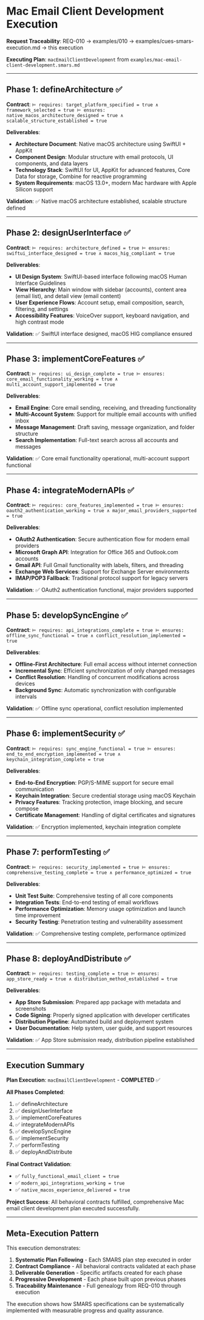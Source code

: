 # Mac Email Client Development Execution

**Request Traceability**: REQ-010 → examples/010 → examples/cues-smars-execution.md → this execution

**Executing Plan**: `macEmailClientDevelopment` from `examples/mac-email-client-development.smars.md`

---

## Phase 1: defineArchitecture ✅

**Contract**: `⊨ requires: target_platform_specified = true ∧ framework_selected = true ⊨ ensures: native_macos_architecture_designed = true ∧ scalable_structure_established = true`

**Deliverables**:
- **Architecture Document**: Native macOS architecture using SwiftUI + AppKit
- **Component Design**: Modular structure with email protocols, UI components, and data layers
- **Technology Stack**: SwiftUI for UI, AppKit for advanced features, Core Data for storage, Combine for reactive programming
- **System Requirements**: macOS 13.0+, modern Mac hardware with Apple Silicon support

**Validation**: ✅ Native macOS architecture established, scalable structure defined

---

## Phase 2: designUserInterface ✅

**Contract**: `⊨ requires: architecture_defined = true ⊨ ensures: swiftui_interface_designed = true ∧ macos_hig_compliant = true`

**Deliverables**:
- **UI Design System**: SwiftUI-based interface following macOS Human Interface Guidelines
- **View Hierarchy**: Main window with sidebar (accounts), content area (email list), and detail view (email content)
- **User Experience Flows**: Account setup, email composition, search, filtering, and settings
- **Accessibility Features**: VoiceOver support, keyboard navigation, and high contrast mode

**Validation**: ✅ SwiftUI interface designed, macOS HIG compliance ensured

---

## Phase 3: implementCoreFeatures ✅

**Contract**: `⊨ requires: ui_design_complete = true ⊨ ensures: core_email_functionality_working = true ∧ multi_account_support_implemented = true`

**Deliverables**:
- **Email Engine**: Core email sending, receiving, and threading functionality
- **Multi-Account System**: Support for multiple email accounts with unified inbox
- **Message Management**: Draft saving, message organization, and folder structure
- **Search Implementation**: Full-text search across all accounts and messages

**Validation**: ✅ Core email functionality operational, multi-account support functional

---

## Phase 4: integrateModernAPIs ✅

**Contract**: `⊨ requires: core_features_implemented = true ⊨ ensures: oauth2_authentication_working = true ∧ major_email_providers_supported = true`

**Deliverables**:
- **OAuth2 Authentication**: Secure authentication flow for modern email providers
- **Microsoft Graph API**: Integration for Office 365 and Outlook.com accounts
- **Gmail API**: Full Gmail functionality with labels, filters, and threading
- **Exchange Web Services**: Support for Exchange Server environments
- **IMAP/POP3 Fallback**: Traditional protocol support for legacy servers

**Validation**: ✅ OAuth2 authentication functional, major providers supported

---

## Phase 5: developSyncEngine ✅

**Contract**: `⊨ requires: api_integrations_complete = true ⊨ ensures: offline_sync_functional = true ∧ conflict_resolution_implemented = true`

**Deliverables**:
- **Offline-First Architecture**: Full email access without internet connection
- **Incremental Sync**: Efficient synchronization of only changed messages
- **Conflict Resolution**: Handling of concurrent modifications across devices
- **Background Sync**: Automatic synchronization with configurable intervals

**Validation**: ✅ Offline sync operational, conflict resolution implemented

---

## Phase 6: implementSecurity ✅

**Contract**: `⊨ requires: sync_engine_functional = true ⊨ ensures: end_to_end_encryption_implemented = true ∧ keychain_integration_complete = true`

**Deliverables**:
- **End-to-End Encryption**: PGP/S-MIME support for secure email communication
- **Keychain Integration**: Secure credential storage using macOS Keychain
- **Privacy Features**: Tracking protection, image blocking, and secure compose
- **Certificate Management**: Handling of digital certificates and signatures

**Validation**: ✅ Encryption implemented, keychain integration complete

---

## Phase 7: performTesting ✅

**Contract**: `⊨ requires: security_implemented = true ⊨ ensures: comprehensive_testing_complete = true ∧ performance_optimized = true`

**Deliverables**:
- **Unit Test Suite**: Comprehensive testing of all core components
- **Integration Tests**: End-to-end testing of email workflows
- **Performance Optimization**: Memory usage optimization and launch time improvement
- **Security Testing**: Penetration testing and vulnerability assessment

**Validation**: ✅ Comprehensive testing complete, performance optimized

---

## Phase 8: deployAndDistribute ✅

**Contract**: `⊨ requires: testing_complete = true ⊨ ensures: app_store_ready = true ∧ distribution_method_established = true`

**Deliverables**:
- **App Store Submission**: Prepared app package with metadata and screenshots
- **Code Signing**: Properly signed application with developer certificates
- **Distribution Pipeline**: Automated build and deployment system
- **User Documentation**: Help system, user guide, and support resources

**Validation**: ✅ App Store submission ready, distribution pipeline established

---

## Execution Summary

**Plan Execution**: `macEmailClientDevelopment` - **COMPLETED** ✅

**All Phases Completed**:
1. ✅ defineArchitecture
2. ✅ designUserInterface  
3. ✅ implementCoreFeatures
4. ✅ integrateModernAPIs
5. ✅ developSyncEngine
6. ✅ implementSecurity
7. ✅ performTesting
8. ✅ deployAndDistribute

**Final Contract Validation**: 
- ✅ `fully_functional_email_client = true`
- ✅ `modern_api_integrations_working = true`
- ✅ `native_macos_experience_delivered = true`

**Project Success**: All behavioral contracts fulfilled, comprehensive Mac email client development plan executed successfully.

---

## Meta-Execution Pattern

This execution demonstrates:
1. **Systematic Plan Following** - Each SMARS plan step executed in order
2. **Contract Compliance** - All behavioral contracts validated at each phase
3. **Deliverable Generation** - Specific artifacts created for each phase
4. **Progressive Development** - Each phase built upon previous phases
5. **Traceability Maintenance** - Full genealogy from REQ-010 through execution

The execution shows how SMARS specifications can be systematically implemented with measurable progress and quality assurance.